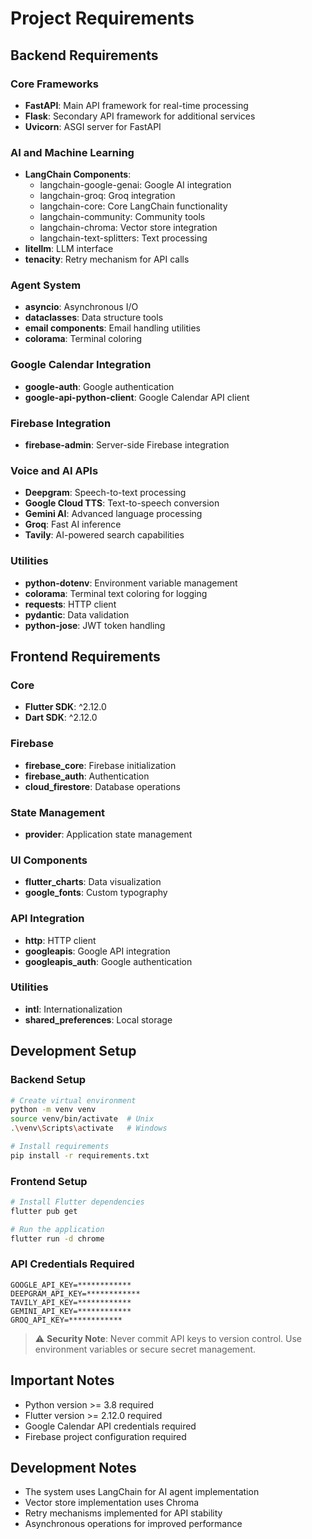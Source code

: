 # Project Requirements

## Backend Requirements

### Core Frameworks
- **FastAPI**: Main API framework for real-time processing
- **Flask**: Secondary API framework for additional services
- **Uvicorn**: ASGI server for FastAPI

### AI and Machine Learning
- **LangChain Components**:
  - langchain-google-genai: Google AI integration
  - langchain-groq: Groq integration
  - langchain-core: Core LangChain functionality
  - langchain-community: Community tools
  - langchain-chroma: Vector store integration
  - langchain-text-splitters: Text processing
- **litellm**: LLM interface
- **tenacity**: Retry mechanism for API calls

### Agent System
- **asyncio**: Asynchronous I/O
- **dataclasses**: Data structure tools
- **email components**: Email handling utilities
- **colorama**: Terminal coloring

### Google Calendar Integration
- **google-auth**: Google authentication
- **google-api-python-client**: Google Calendar API client

### Firebase Integration
- **firebase-admin**: Server-side Firebase integration

### Voice and AI APIs
- **Deepgram**: Speech-to-text processing
- **Google Cloud TTS**: Text-to-speech conversion
- **Gemini AI**: Advanced language processing
- **Groq**: Fast AI inference
- **Tavily**: AI-powered search capabilities

### Utilities
- **python-dotenv**: Environment variable management
- **colorama**: Terminal text coloring for logging
- **requests**: HTTP client
- **pydantic**: Data validation
- **python-jose**: JWT token handling

## Frontend Requirements

### Core
- **Flutter SDK**: ^2.12.0
- **Dart SDK**: ^2.12.0

### Firebase
- **firebase_core**: Firebase initialization
- **firebase_auth**: Authentication
- **cloud_firestore**: Database operations

### State Management
- **provider**: Application state management

### UI Components
- **flutter_charts**: Data visualization
- **google_fonts**: Custom typography

### API Integration
- **http**: HTTP client
- **googleapis**: Google API integration
- **googleapis_auth**: Google authentication

### Utilities
- **intl**: Internationalization
- **shared_preferences**: Local storage

## Development Setup

### Backend Setup
```bash
# Create virtual environment
python -m venv venv
source venv/bin/activate  # Unix
.\venv\Scripts\activate   # Windows

# Install requirements
pip install -r requirements.txt
```

### Frontend Setup
```bash
# Install Flutter dependencies
flutter pub get

# Run the application
flutter run -d chrome
```

### API Credentials Required
```env
GOOGLE_API_KEY=************
DEEPGRAM_API_KEY=************
TAVILY_API_KEY=************
GEMINI_API_KEY=************
GROQ_API_KEY=************
```

> ⚠️ **Security Note**: Never commit API keys to version control. Use environment variables or secure secret management.

## Important Notes
- Python version >= 3.8 required
- Flutter version >= 2.12.0 required
- Google Calendar API credentials required
- Firebase project configuration required

## Development Notes
- The system uses LangChain for AI agent implementation
- Vector store implementation uses Chroma
- Retry mechanisms implemented for API stability
- Asynchronous operations for improved performance
